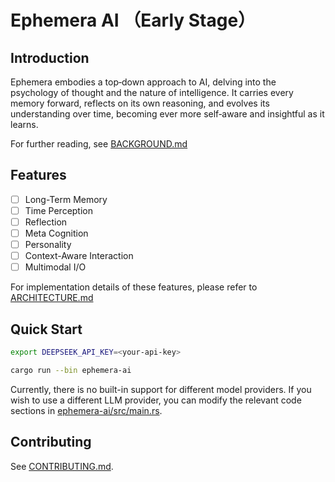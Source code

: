 
# Ephemera AI （Early Stage）
## Introduction
Ephemera embodies a top‑down approach to AI, delving into the psychology of thought and the nature of intelligence. It carries every memory forward, reflects on its own reasoning, and evolves its understanding over time, becoming ever more self‑aware and insightful as it learns.

For further reading, see [BACKGROUND.md](docs/BACKGROUND.md)

## Features
 - [ ] Long-Term Memory
 - [ ] Time Perception
 - [ ] Reflection
 - [ ] Meta Cognition
 - [ ] Personality
 - [ ] Context-Aware Interaction
 - [ ] Multimodal I/O

For implementation details of these features, please refer to [ARCHITECTURE.md](docs/ARCHITECTURE.md)

## Quick Start
```bash
export DEEPSEEK_API_KEY=<your-api-key>

cargo run --bin ephemera-ai
```

Currently, there is no built-in support for different model providers. If you wish to use a different LLM provider, you can modify the relevant code sections in [ephemera-ai/src/main.rs](ephemera-ai/src/main.rs).

## Contributing

See [CONTRIBUTING.md](docs/CONTRIBUTING.md).
